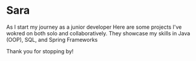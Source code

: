 # Sara
As I start my journey as a junior developer
Here are some projects I've wokred on both solo and collaboratively.
They showcase my skills in Java (OOP), SQL, and Spring Frameworks

Thank you for stopping by!
